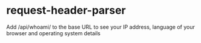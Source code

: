 # request-header-parser

Add /api/whoami/ to the base URL to see your IP address, language of your browser and operating system details
